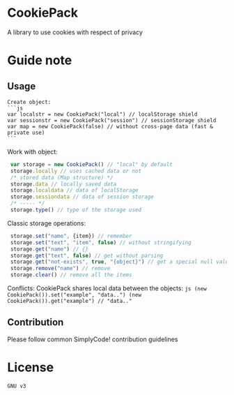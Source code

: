 # CookiePack
   A library to use cookies with respect of privacy
# Guide note
   ## Usage
    Create object:
    ```js
    var localstr = new CookiePack("local") // localStorage shield
    var sessionstr = new CookiePack("session") // sessionStorage shield
    var map = new CookiePack(false) // without cross-page data (fast & private use)
    ```
   Work with object: 
   ```js
    var storage = new CookiePack() // "local" by default
    storage.locally // uses cached data or not
    /* stored data (Map structure) */
    storage.data // locally saved data
    storage.localdata // data of localStorage
    storage.sessiondata // data of session storage
    /* ----- */
    storage.type() // type of the storage used
   ```
   Classic storage operations:
   ```js
    storage.set("name", {item}) // remember
    storage.set("text", "item", false) // without stringifying
    storage.get("name") // {}
    storage.get("text", false) // get without parsing
    storage.get("not-exists", true, "{object}") // get a special null value ({object})
    storage.remove("name") // remove
    storage.clear() // remove all the items
   ```
   
   Conflicts:
     CookiePack shares local data between the objects:
     ```js
     (new CookiePack()).set("example", "data..")
     (new CookiePack()).get("example") // "data.."
     ```

   ## Contribution
   Please follow common SimplyCode! contribution guidelines

# License
    GNU v3
